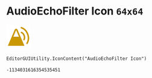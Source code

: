 # AudioEchoFilter Icon `64x64`
<img src="/img/AudioEchoFilter%20Icon.png" width=64 height=64>

``` CSharp
EditorGUIUtility.IconContent("AudioEchoFilter Icon")
```
```
-1134031616354535451
```
